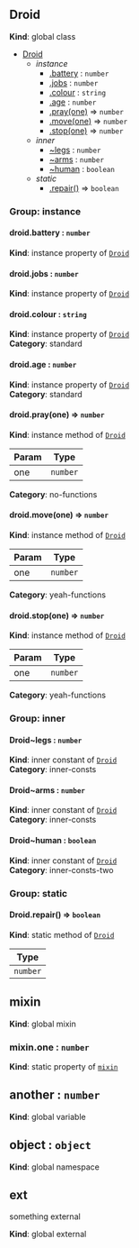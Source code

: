 <a name="Droid"></a>
## Droid
**Kind**: global class  

* [Droid](#Droid)
    * _instance_
        * [.battery](#Droid+battery) : `number`
        * [.jobs](#Droid+jobs) : `number`
        * [.colour](#Droid+colour) : `string`
        * [.age](#Droid+age) : `number`
        * [.pray(one)](#Droid+pray) ⇒ `number`
        * [.move(one)](#Droid+move) ⇒ `number`
        * [.stop(one)](#Droid+stop) ⇒ `number`
    * _inner_
        * [~legs](#Droid..legs) : `number`
        * [~arms](#Droid..arms) : `number`
        * [~human](#Droid..human) : `boolean`
    * _static_
        * [.repair()](#Droid.repair) ⇒ `boolean`


### Group: instance


<a name="Droid+battery"></a>
#### droid.battery : `number`
**Kind**: instance property of [`Droid`](#Droid)


<a name="Droid+jobs"></a>
#### droid.jobs : `number`
**Kind**: instance property of [`Droid`](#Droid)


<a name="Droid+colour"></a>
#### droid.colour : `string`
**Kind**: instance property of [`Droid`](#Droid)  
**Category**: standard


<a name="Droid+age"></a>
#### droid.age : `number`
**Kind**: instance property of [`Droid`](#Droid)  
**Category**: standard


<a name="Droid+pray"></a>
#### droid.pray(one) ⇒ `number`
**Kind**: instance method of [`Droid`](#Droid)  

| Param | Type     |
| ----- | -------- |
| one   | `number` |


**Category**: no-functions


<a name="Droid+move"></a>
#### droid.move(one) ⇒ `number`
**Kind**: instance method of [`Droid`](#Droid)  

| Param | Type     |
| ----- | -------- |
| one   | `number` |


**Category**: yeah-functions


<a name="Droid+stop"></a>
#### droid.stop(one) ⇒ `number`
**Kind**: instance method of [`Droid`](#Droid)  

| Param | Type     |
| ----- | -------- |
| one   | `number` |


**Category**: yeah-functions


### Group: inner


<a name="Droid..legs"></a>
#### Droid~legs : `number`
**Kind**: inner constant of [`Droid`](#Droid)  
**Category**: inner-consts


<a name="Droid..arms"></a>
#### Droid~arms : `number`
**Kind**: inner constant of [`Droid`](#Droid)  
**Category**: inner-consts


<a name="Droid..human"></a>
#### Droid~human : `boolean`
**Kind**: inner constant of [`Droid`](#Droid)  
**Category**: inner-consts-two


### Group: static


<a name="Droid.repair"></a>
#### Droid.repair() ⇒ `boolean`
**Kind**: static method of [`Droid`](#Droid)  

| Type     |
| -------- |
| `number` |


<a name="mixin"></a>
## mixin
**Kind**: global mixin


<a name="mixin.one"></a>
### mixin.one : `number`
**Kind**: static property of [`mixin`](#mixin)


<a name="another"></a>
## another : `number`
**Kind**: global variable


<a name="object"></a>
## object : `object`
**Kind**: global namespace


<a name="external_ext"></a>
## ext
something external

**Kind**: global external


